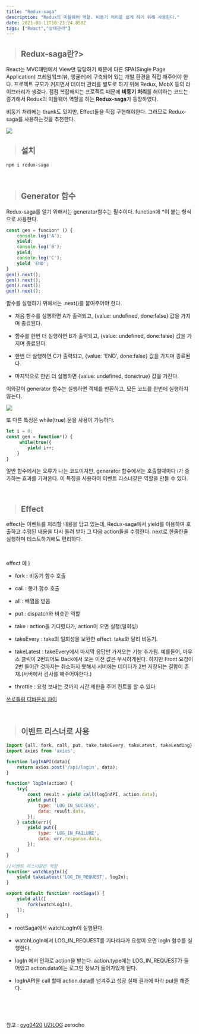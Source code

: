 ```yaml
---
title: "Redux-saga"
description: "Redux의 미들웨어 역할. 비동기 처리를 쉽게 하기 위해 사용한다."
date: 2021-08-11T10:23:24.858Z
tags: ["React","상태관리"]
---
```

> ## Redux-saga란?>

React는 MVC패턴에서 View만 담당하기 때문에 다른 SPA(Single Page Application) 프레임워크(뷰, 앵귤러)에 구축되어 있는 개발 환경을 직접 해주어야 한다. 프로젝트 규모가 커지면서 데이터 관리를 별도로 하기 위해 Redux, MobX 등의 라이브러리가 생겼다.
점점 복잡해지는 프로젝트 때문에 **비동기 처리**를 해야하는 코드는 증가해서 Redux의 미들웨어 역할을 하는 **Redux-saga**가 등장하였다.

비동기 처리에는 thunk도 있지만, Effect들을 직접 구현해야한다. 그러므로 Redux-saga를 사용하는것을 추천한다.
	
<img src="https://blog.kakaocdn.net/dn/bkm6tC/btq329TKK26/uKA9v6j1sEx2D3XRHMkFBK/img.png" />


<br />

> ## 설치

```
npm i redux-saga
```

<br />

> ## Generator 함수

Redux-saga를 알기 위해서는 generator함수는 필수이다. function에 *이 붙는 형식으로 사용한다.
```js
const gen = funcion* () {
	console.log('A');
	yield;
	console.log('B');
	yield;
	console.log('C');
	yield 'END';
}
gen().next();
gen().next();
gen().next();
gen().next();
```
함수를 실행하기 위해서는 .next()를 붙여주어야 한다. 

* 처음 함수를 실행하면 A가 출력되고, {value: undefined, done:false} 값을 가지며 종료된다.

* 함수를 한번 더 실행하면 B가 출력되고, {value: undefined, done:false} 값을 가지며 종료된다.

* 한번 더 실행하면 C가 출력되고, {value: 'END', done:false} 값을 가지며 종료된다.

* 마지막으로 한번 더 실행하면 {value: undefined, done:true} 값을 가진다.

이와같이 generator 함수는 실행하면 객체를 반환하고, 모든 코드를 한번에 실행하지 않는다.

<img src="https://media.vlpt.us/post-images/rohkorea86/1c94ac40-3b87-11e9-acdf-65f3de62394c/IMG0287.jpg" />

또 다른 특징은 while(true) 문을 사용이 가능하다.
```js
let i = 0;
const gen = function*() {
	 while(true){
		yield i++;
	}
}
```

일반 함수에서는 오류가 나는 코드이지만, generator 함수에서는 호출할때마다 i가 증가하는 효과를 가져온다. 이 특징을 사용하여 이벤트 리스너같은 역할을 만들 수 있다.

<br />

> ## Effect

effect는 이벤트를 처리할 내용을 담고 있는데, Redux-saga에서 yield를 이용하여 호출하고 수행된 내용을 다시 돌려 받아 그 다음 action들을 수행한다. next로 한줄한줄 실행하며 테스트하기에도 편리하다.

<br />

effect 예 )

* fork : 비동기 함수 호출

* call : 동기 함수 호출

* all : 배열을 받음

* put : dispatch와 비슷한 역할

* take : action을 기다렸다가, action이 오면 실행(일회성)

* takeEvery : take의 일회성을 보완한 effect. take와 달리 비동기.

* takeLatest : takeEvery에서 마지막 응답만 가져오는 기능 추가됨. 예를들어, 마우스 클릭이 2번되어도 Back에서 오는 이전 값은 무시하게된다. 하지만 Front 요청이 2번 들어간 것까지는 취소하지 못해서 서버에는 데이터가 2번 저장되는 결함이 존재.(서버에서 검사를 해주어야한다.)

* throttle : 요청 보내는 것까지 시간 제한을 주어 컨트롤 할 수 있다.

[쓰로틀링 디바운싱 차이](https://www.zerocho.com/category/JavaScript/post/59a8e9cb15ac0000182794fa)

<br />

> ## 이벤트 리스너로 사용

```js
import {all, fork, call, put, take,takeEvery, takeLatest, takeLeading} from 'redux-saga/effects';
import axios from 'axios';

function logInAPI(data){
    return axios.post('/api/login', data);
}

function* logIn(action) {
    try{
        const result = yield call(logInAPI, action.data);
        yield put({
            type: 'LOG_IN_SUCCESS',
            data: result.data,
        });
    } catch(err){
        yield put({
            type: 'LOG_IN_FAILURE',
            data: err.response.data,
        });
    }
}

//이벤트 리스너같은 역할
function* watchLogIn(){
    yield takeLatest('LOG_IN_REQUEST', logIn);
}

export default function* rootSaga() {
    yield all([
        fork(watchLogIn),
    ]);
}
```
* rootSaga에서 watchLogIn이 실행된다.

* watchLogIn에서 LOG_IN_REQUEST를 기다리다가 요청이 오면 logIn 함수를 실행한다.

* logIn 에서 인자로 action을 받는다. action.type에는 LOG_IN_REQUEST가 들어있고 action.data에는 로그인 정보가 들어가있게 된다.

* logInAPI을 call 할때 action.data를 넘겨주고 성공 실패 결과에 따라 put을 해준다. 

<br />
<br />
<br />

참고 : [oyg0420](https://oyg0420.tistory.com/entry/Redux-Saga-%EB%9E%80) [UZILOG](https://uzihoon.com/post/181be130-63a7-11ea-a51b-d348fee141c4) zerocho
